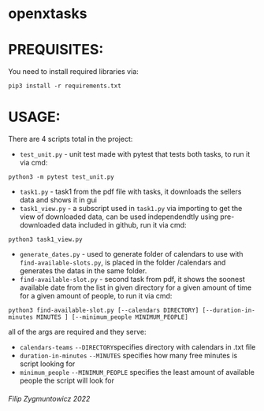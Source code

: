 # openxtasks

# PREQUISITES:

You need to install required libraries via:
```
pip3 install -r requirements.txt
```
# USAGE:

There are 4 scripts total in the project:

- `test_unit.py` - unit test made with pytest that tests both tasks, to run it via cmd:
```
python3 -m pytest test_unit.py
```
- `task1.py` - task1 from the pdf file with tasks, it downloads the sellers data and shows it in gui
- `task1_view.py` - a subscript used in `task1.py` via importing to get the view of downloaded data, can be used independendtly using pre-downloaded data included in github, run it via cmd:
```
python3 task1_view.py
```
- `generate_dates.py` - used to generate folder of calendars to use with `find-available-slots.py`, is placed in the folder /calendars and generates the datas in the same folder.
- `find-available-slot.py` - second task from pdf, it shows the soonest available date from the list in given directory for a given amount of time for a given amount of people, to run it via cmd:
```
python3 find-available-slot.py [--calendars DIRECTORY] [--duration-in-minutes MINUTES ] [--minimum_people MINIMUM_PEOPLE] 
```
all of the args are required and they serve:

  - `calendars-teams` `--DIRECTORY`specifies directory with calendars in .txt file
  - `duration-in-minutes` `--MINUTES` specifies how many free minutes is script looking for
  - `minimum_people` `--MINIMUM_PEOPLE` specifies the least amount of available people the script will look for

 ###### Filip Zygmuntowicz 2022
